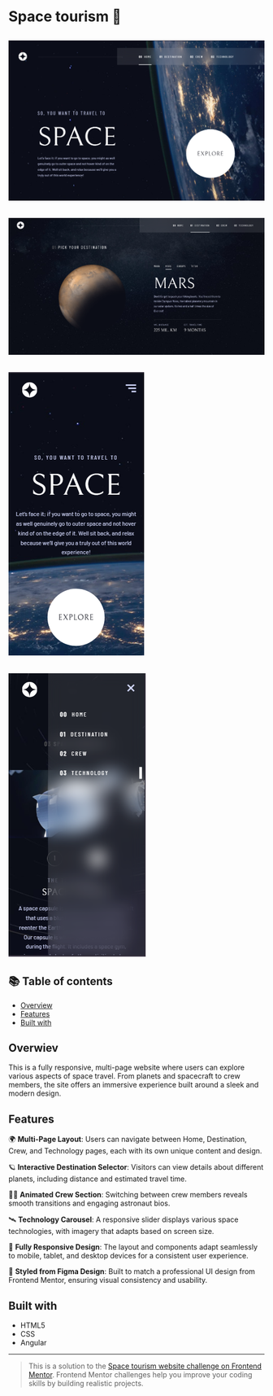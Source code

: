 # Space tourism 🚀

![](screenshot.png)
---
![](screenshot2.png)
---
![](screenshot1.png)
---
![](screenshot3.png)
---

## 📚 Table of contents

- [Overview](#overview)
- [Features](#features)
- [Built with](#built-with)

## Overwiev

This is a fully responsive, multi-page website where users can explore various aspects of space travel. From planets and spacecraft to crew members, the site offers an immersive experience built around a sleek and modern design.

## Features

🌍 **Multi-Page Layout**: Users can navigate between Home, Destination, Crew, and Technology pages, each with its own unique content and design.

🪐 **Interactive Destination Selector**: Visitors can view details about different planets, including distance and estimated travel time.

👨‍🚀 **Animated Crew Section**: Switching between crew members reveals smooth transitions and engaging astronaut bios.

🛰️ **Technology Carousel**: A responsive slider displays various space technologies, with imagery that adapts based on screen size.

📱 **Fully Responsive Design**: The layout and components adapt seamlessly to mobile, tablet, and desktop devices for a consistent user experience.

🎨 **Styled from Figma Design**: Built to match a professional UI design from Frontend Mentor, ensuring visual consistency and usability.


## Built with

- HTML5
- CSS 
- Angular 



---
> This is a solution to the [Space tourism website challenge on Frontend Mentor](https://www.frontendmentor.io/challenges/space-tourism-multipage-website-gRWj1URZ3). Frontend Mentor challenges help you improve your coding skills by building realistic projects.

